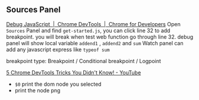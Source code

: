 ## Sources Panel
[Debug JavaScript  |  Chrome DevTools  |  Chrome for Developers](https://developer.chrome.com/docs/devtools/javascript)
Open `Sources` Panel and find `get-started.js`, you can click line 32 to add breakpoint.
you will break when test web function go through line 32.
debug panel will show local variable `addend1` , `addend2` and `sum`
Watch panel can add any javascript express like `typeof sum`

breakpoint type: Breakpoint / Conditional breakpoint / Logpoint


[5 Chrome DevTools Tricks You Didn't Know! - YouTube](https://www.youtube.com/watch?v=CNsvPG13ozg)
* `$0` print the dom node you selected
* print the node png